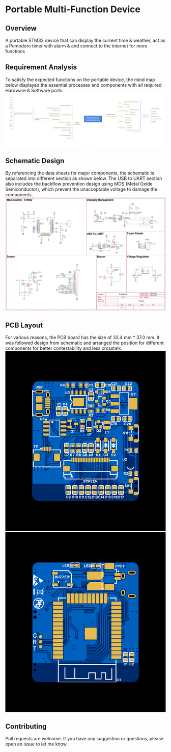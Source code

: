 # Portable Multi-Function Device
## Overview 
A portable STM32 device that can display the current time &amp; weather, act as a Pomodoro timer with alarm &amp; and connect to the internet for more functions

## Requirement Analysis
To satisfy the expected functions on the portable device, the mind map below displayed the essential processes and components with all required Hardware & Software ports. 
![Requirement Analysis](./Pictures/Requirement%20Analysis.png)

## Schematic Design
By referencing the data sheets for major components, the schematic is separated into different section as shown below. The USB to UART section also includes the backflow prevention design using MOS (Metal Oxide Semiconductor), which prevent the unacceptable voltage to damage the components.
![Schematic Design](./Pictures/Schematics.png)

## PCB Layout 
For various reasons, the PCB board has the size of 33.4 mm * 37.0 mm. It was followed design from schematic and arranged the position for different components for better contestability and less crosstalk.
![PCB Front](./Pictures/2D%20PCB%20Front.png) ![PCB Back](./Pictures/2D%20PCB%20Back.png)

## Contributing 
Pull requests are welcome. If you have any suggestion or questions, please open an issue to let me know. 